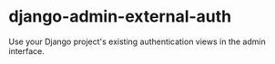 # django-admin-external-auth
Use your Django project's existing authentication views in the admin interface.
